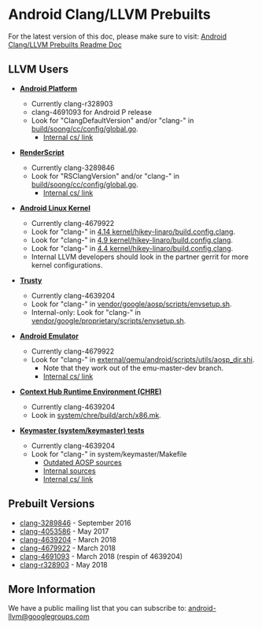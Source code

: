 Android Clang/LLVM Prebuilts
============================

For the latest version of this doc, please make sure to visit:
[Android Clang/LLVM Prebuilts Readme Doc](https://android.googlesource.com/platform/prebuilts/clang/host/linux-x86/+/master/README.md)

LLVM Users
----------

* [**Android Platform**](https://android.googlesource.com/platform/)
  * Currently clang-r328903
  * clang-4691093 for Android P release
  * Look for "ClangDefaultVersion" and/or "clang-" in [build/soong/cc/config/global.go](https://android.googlesource.com/platform/build/soong/+/master/cc/config/global.go/).
    * [Internal cs/ link](https://cs.corp.google.com/android/build/soong/cc/config/global.go?q=ClangDefaultVersion)

* [**RenderScript**](https://developer.android.com/guide/topics/renderscript/index.html)
  * Currently clang-3289846
  * Look for "RSClangVersion" and/or "clang-" in [build/soong/cc/config/global.go](https://android.googlesource.com/platform/build/soong/+/master/cc/config/global.go/).
    * [Internal cs/ link](https://cs.corp.google.com/android/build/soong/cc/config/global.go?q=RSClangVersion)

* [**Android Linux Kernel**](http://go/android-kernel)
  * Currently clang-4679922
  * Look for "clang-" in [4.14 kernel/hikey-linaro/build.config.clang](https://android.googlesource.com/kernel/hikey-linaro/+/android-hikey-linaro-4.14/build.config.clang).
  * Look for "clang-" in [4.9 kernel/hikey-linaro/build.config.clang](https://android.googlesource.com/kernel/hikey-linaro/+/android-hikey-linaro-4.9/build.config.clang).
  * Look for "clang-" in [4.4 kernel/hikey-linaro/build.config.clang](https://android.googlesource.com/kernel/hikey-linaro/+/android-hikey-linaro-4.4/build.config.clang).
  * Internal LLVM developers should look in the partner gerrit for more kernel configurations.

* [**Trusty**](https://source.android.com/security/trusty/)
  * Currently clang-4639204
  * Look for "clang-" in [vendor/google/aosp/scripts/envsetup.sh](https://android.googlesource.com/trusty/vendor/google/aosp/+/master/scripts/envsetup.sh).
  * Internal-only: Look for "clang-" in [vendor/google/proprietary/scripts/envsetup.sh](https://partner-android.git.corp.google.com/trusty/vendor/google/proprietary/+/master/scripts/envsetup.sh).

* [**Android Emulator**](https://developer.android.com/studio/run/emulator.html)
  * Currently clang-4679922
  * Look for "clang-" in [external/qemu/android/scripts/utils/aosp_dir.shi](https://android.googlesource.com/platform/external/qemu/+/emu-master-dev/android/scripts/utils/aosp_dir.shi).
    * Note that they work out of the emu-master-dev branch.
    * [Internal cs/ link](https://cs.corp.google.com/android/external/qemu/android/scripts/utils/aosp_dir.shi?q=clang-)

* [**Context Hub Runtime Environment (CHRE)**](https://android.googlesource.com/platform/system/chre/)
  * Currently clang-4639204
  * Look in [system/chre/build/arch/x86.mk](https://android.googlesource.com/platform/system/chre/+/master/build/arch/x86.mk#12).

* [**Keymaster (system/keymaster) tests**](https://android.googlesource.com/platform/system/keymaster)
  * Currently clang-4639204
  * Look for "clang-" in system/keymaster/Makefile
    * [Outdated AOSP sources](https://android.googlesource.com/platform/system/keymaster/+/master/Makefile)
    * [Internal sources](https://googleplex-android.googlesource.com/platform/system/keymaster/+/master/Makefile)
    * [Internal cs/ link](https://cs.corp.google.com/android/system/keymaster/Makefile?q=clang-)


Prebuilt Versions
-----------------

* [clang-3289846](https://android.googlesource.com/platform/prebuilts/clang/host/linux-x86/+/master/clang-3289846/) - September 2016
* [clang-4053586](https://android.googlesource.com/platform/prebuilts/clang/host/linux-x86/+/master/clang-4053586/) - May 2017
* [clang-4639204](https://android.googlesource.com/platform/prebuilts/clang/host/linux-x86/+/master/clang-4639204/) - March 2018
* [clang-4679922](https://android.googlesource.com/platform/prebuilts/clang/host/linux-x86/+/master/clang-4679922/) - March 2018
* [clang-4691093](https://android.googlesource.com/platform/prebuilts/clang/host/linux-x86/+/master/clang-4691093/) - March 2018 (respin of 4639204)
* [clang-r328903](https://android.googlesource.com/platform/prebuilts/clang/host/linux-x86/+/master/clang-r328903/) - May 2018

More Information
----------------

We have a public mailing list that you can subscribe to:
[android-llvm@googlegroups.com](https://groups.google.com/forum/#!forum/android-llvm)

